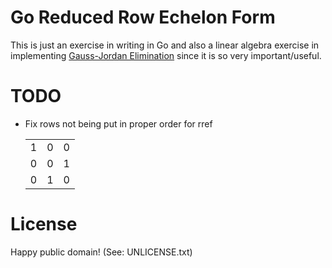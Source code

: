 # Go Reduced Row Echelon Form

This is just an exercise in writing in Go and also a linear algebra exercise in
implementing [Gauss-Jordan Elimination](https://en.wikipedia.org/wiki/Gaussian_elimination)
since it is so very important/useful.

# TODO

- Fix rows not being put in proper order for rref

    <table>
        <tr>
            <td>1</td><td>0</td><td>0</td>
        </tr>
        <tr>
            <td>0</td><td>0</td><td>1</td>
        </tr>
        <tr>
            <td>0</td><td>1</td><td>0</td>
        </tr>
    </table>


# License

Happy public domain! (See: UNLICENSE.txt)
